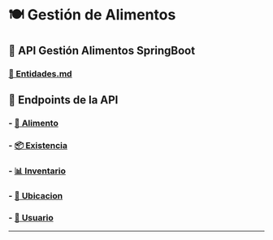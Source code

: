 # 🍽️ Gestión de Alimentos

## 🚀 API Gestión Alimentos SpringBoot

### [📄 Entidades.md](Entidades.md)

## 🔌 Endpoints de la API

### - [🍏 Alimento](Alimento.md)

### - [📦 Existencia](Existencia.md)

### - [📊 Inventario](Inventario.md)

### - [📍 Ubicacion](Ubicacion.md)

### - [👤 Usuario](Usuario.md)

--- 
